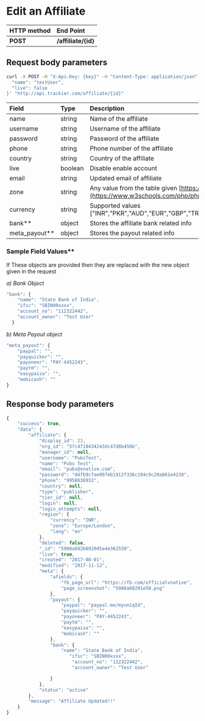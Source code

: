 # Edit an Affiliate

| **HTTP method** | End Point |
| :--- | :--- |
| **POST** | **/affiliate/{id}** |

## **Request body parameters**

```bash
curl -X POST -H "X-Api-Key: {key}" -H "Content-Type: application/json" -H "Cache-Control: no-cache" -H "Postman-Token: cc5d7610-80aa-8f1b-983d-fc5712fcfb53" -d '{
  "name": "testUser",
  "live": false
}' "http://api.trackier.com/affiliate/{id}"
```

| Field | Type | Description | Required |
| :--- | :--- | :--- | :--- |
| name | string | Name of the affiliate | No |
| username | string | Username of the affiliate | No |
| password | string | Password of the affiliate | No |
| phone | string | Phone number of the affiliate | No |
| country | string | Country of the affiliate | No |
| live | boolean | Disable enable account | No |
| email | string | Updated email of affiliate | No |
| zone | string | Any value from the table given [https://www.w3schools.com/php/php\_ref\_timezones.asp](https://www.w3schools.com/php/php_ref_timezones.asp) | No |
| currency | string | Supported values \["INR","PKR","AUD","EUR","GBP","TRY","USD","IDR","THB","MYR","PHP","VND","RUB","PLN"\] | No |
| bank\*\* | object | Stores the affiliate bank related info | No |
| meta\_payout\*\* | object | Stores the payout related info | No |

### Sample Field Values\*\*

If These objects are provided then they are replaced with the new object given in the request

_a\) Bank Object_

```javascript
"bank": {
    "name": "State Bank of India",
    "ifsc": "SBIN00xxxx",
    "account_no": "112322442",
    "account_owner": "Test User"
  }
```

_b\) Meta Payout object_

```javascript
"meta_payout": {
    "paypal": "",
    "payquicker": "",
    "payoneer": "PAY-4452243",
    "paytm": "",
    "easypaisa": "",
    "mobicash": ""
}
```

## **Response body parameters**

```javascript
{
    "success": true,
    "data": {
        "affiliate": {
            "display_id": 23,
            "org_id": "57c4718434243dc47d8b456b",
            "manager_id": null,
            "username": "PubsTest",
            "name": "Pubs Test",
            "email": "pubs@vnative.com",
            "password": "d4fb9cfae097eb1912f336c194c9c20a861e4230",
            "phone": "9958636932",
            "country": null,
            "type": "publisher",
            "tier_id": null,
            "login": null,
            "login_attempts": null,
            "region": {
                "currency": "INR",
                "zone": "Europe/London",
                "lang": "en"
            },
            "deleted": false,
            "_id": "5980a682b6920d5a4e362550",
            "live": true,
            "created": "2017-08-01",
            "modified": "2017-11-12",
            "meta": {
                "afields": {
                    "fb_page_url": "https://fb.com/officialvnative",
                    "page_screenshot": "5980a68201e50.png"
                },
                "payout": {
                    "paypal": "paypal.me/myuniqId",
                    "payquicker": "",
                    "payoneer": "PAY-4452243",
                    "paytm": "",
                    "easypaisa": "",
                    "mobicash": ""
                },
                "bank": {
                    "name": "State Bank of India",
                       "ifsc": "SBIN00xxxx",
                        "account_no": "112322442",
                        "account_owner": "Test User"

                }
            },
            "status": "active"
        },
        "message": "Affiliate Updated!!"
    }
}
```


